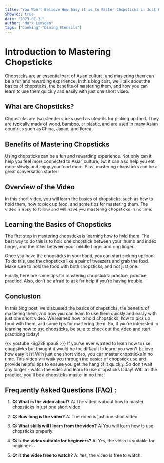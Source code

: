 ```yaml
---
title: "You Won't Believe How Easy it is to Master Chopsticks in Just One Short Video!"
ShowToc: true 
date: "2023-01-31"
author: "Mark Lumsden" 
tags: ["Cooking","Dining Utensils"]
---
```

# Introduction to Mastering Chopsticks

Chopsticks are an essential part of Asian culture, and mastering them can be a fun and rewarding experience. In this blog post, we’ll talk about the basics of chopsticks, the benefits of mastering them, and how you can learn to use them quickly and easily with just one short video. 

## What are Chopsticks? 

Chopsticks are two slender sticks used as utensils for picking up food. They are typically made of wood, bamboo, or plastic, and are used in many Asian countries such as China, Japan, and Korea.

## Benefits of Mastering Chopsticks

Using chopsticks can be a fun and rewarding experience. Not only can it help you feel more connected to Asian culture, but it can also help you eat more slowly and enjoy your food more. Plus, mastering chopsticks can be a great conversation starter!

## Overview of the Video

In this short video, you will learn the basics of chopsticks, such as how to hold them, how to pick up food, and some tips for mastering them. The video is easy to follow and will have you mastering chopsticks in no time.

## Learning the Basics of Chopsticks

The first step in mastering chopsticks is learning how to hold them. The best way to do this is to hold one chopstick between your thumb and index finger, and the other between your middle finger and ring finger.

Once you have the chopsticks in your hand, you can start picking up food. To do this, use the chopsticks like a pair of tweezers and grab the food. Make sure to hold the food with both chopsticks, and not just one.

Finally, here are some tips for mastering chopsticks: practice, practice, practice! Also, don’t be afraid to ask for help if you’re having trouble.

## Conclusion

In this blog post, we discussed the basics of chopsticks, the benefits of mastering them, and how you can learn to use them quickly and easily with just one short video. We learned how to hold chopsticks, how to pick up food with them, and some tips for mastering them. So, if you’re interested in learning how to use chopsticks, be sure to check out the video and start practicing today!

{{< youtube -SgZ3Enpau8 >}} 
If you've ever wanted to learn how to use chopsticks but thought it would be too difficult to learn, you won't believe how easy it is! With just one short video, you can master chopsticks in no time. This video will walk you through the basics of chopstick use and provide helpful tips to ensure you get the hang of it quickly. So don't wait any longer - watch the video and learn to use chopsticks today! With a little practice, you'll be a chopsticks master in no time!

## Frequently Asked Questions (FAQ) :
1. **Q: What is the video about?**
A: The video is about how to master chopsticks in just one short video.

2. **Q: How long is the video?**
A: The video is just one short video.

3. **Q: What skills will I learn from the video?**
A: You will learn how to use chopsticks properly.

4. **Q: Is the video suitable for beginners?**
A: Yes, the video is suitable for beginners.

5. **Q: Is the video free to watch?**
A: Yes, the video is free to watch.


